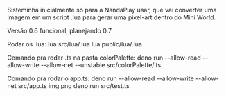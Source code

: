 Sisteminha inicialmente só para a NandaPlay usar, que vai converter uma imagem em um script .lua para gerar uma pixel-art dentro do Mini World.

Versão 0.6 funcional, planejando 0.7

Rodar os .lua:
lua src/lua/.lua
lua public/lua/.lua

Comando pra rodar .ts na pasta colorPalette:
deno run --allow-read --allow-write --allow-net --unstable src/colorPalette/.ts

Comando pra rodar o app.ts:
deno run --allow-read --allow-write --allow-net src/app.ts img.png
deno run src/test.ts